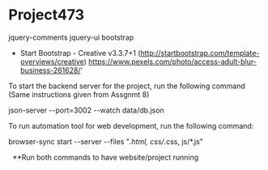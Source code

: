 # Project473

jquery-comments
jquery-ui
bootstrap
* Start Bootstrap - Creative v3.3.7+1 (http://startbootstrap.com/template-overviews/creative)
https://www.pexels.com/photo/access-adult-blur-business-261628/'



To start the backend server for the project, run the following command (Same instructions given from Assgnmt 8)

  json-server --port=3002 --watch data/db.json


To run automation tool for web development, run the following command:

  browser-sync start --server --files "*.html, css/*.css, js/*.js"
  
  
**Run both commands to have website/project running
  
  

